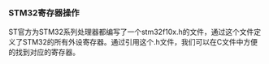 ### STM32寄存器操作

ST官方为STM32系列处理器都编写了一个stm32f10x.h的文件，通过这个文件定义了STM32的所有外设寄存器。通过引用这个.h文件，我们可以在C文件中方便的找到对应的寄存器。